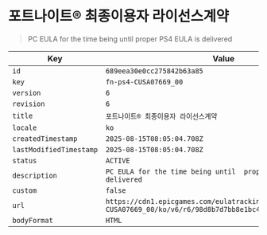 # 포트나이트® 최종이용자 라이선스계약

> PC EULA for the time being until  proper PS4 EULA is delivered

| Key | Value |
| --- | ----- |
| `id` | `689eea30e0cc275842b63a85` |
| `key` | `fn-ps4-CUSA07669_00` |
| `version` | `6` |
| `revision` | `6` |
| `title` | `포트나이트® 최종이용자 라이선스계약` |
| `locale` | `ko` |
| `createdTimestamp` | `2025-08-15T08:05:04.708Z` |
| `lastModifiedTimestamp` | `2025-08-15T08:05:04.708Z` |
| `status` | `ACTIVE` |
| `description` | `PC EULA for the time being until  proper PS4 EULA is delivered` |
| `custom` | `false` |
| `url` | `https://cdn1.epicgames.com/eulatracking-download/fn-ps4-CUSA07669_00/ko/v6/r6/98d8b7d7bb8e1bc43ec2c2fd3c48927e.pdf` |
| `bodyFormat` | `HTML` |

